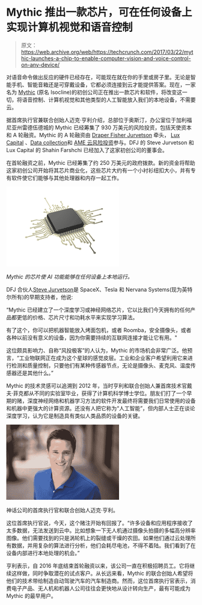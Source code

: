 # Mythic 推出一款芯片，可在任何设备上实现计算机视觉和语音控制

> 原文：<https://web.archive.org/web/https://techcrunch.com/2017/03/22/mythic-launches-a-chip-to-enable-computer-vision-and-voice-control-on-any-device/>

对语音命令做出反应的硬件已经存在，可能现在就在你的手里或房子里。无论是智能手机、智能音箱还是可穿戴设备，它都必须连接到云才能提供答案。现在，一家名为 [Mythic](https://web.archive.org/web/20230130100805/http://www.isosemi.com/technology/) (原名 Isocline)的初创公司正在推出一款芯片和软件，将改变这一切，将语音控制、计算机视觉和其他类型的人工智能放入我们的本地设备，不需要云。

据首席执行官兼联合创始人迈克·亨利介绍，总部位于奥斯汀，办公室位于加利福尼亚州雷德伍德城的 Mythic 已经筹集了 930 万美元的风险投资，包括天使资本和 A 轮融资。Mythic 的 A 轮融资由 [Draper Fisher Jurvetson](https://web.archive.org/web/20230130100805/https://dfj.com/) 牵头， [Lux Capital](https://web.archive.org/web/20230130100805/http://www.luxcapital.com/) 、[Data collection](https://web.archive.org/web/20230130100805/http://dcvc.com/)和 [AME 云风险投资](https://web.archive.org/web/20230130100805/http://amecloudventures.com/)参与。DFJ 的 Steve Jurvetson 和 Lux Capital 的 Shahin Farshchi 已经加入了这家初创公司的董事会。

在首轮融资之前，Mythic 已经筹集了约 250 万美元的政府拨款。新的资金将帮助这家初创公司开始将其芯片商业化，这些芯片大约有一个小衬衫纽扣大小，并有专有软件使它们能够与其他处理器和内存一起工作。

![](img/6646281825a24114e339596255cc740c.png)

*Mythic 的芯片使 AI 功能能够在任何设备上本地运行。*

DFJ 合伙人[Steve Jurvetson](https://web.archive.org/web/20230130100805/https://techcrunch.com/2015/09/28/brainiac-steve-juvertson-on-dfj-elon-musk-and-the-growing-divide-between-rich-and-poor/)是 SpaceX、Tesla 和 Nervana Systems(现为英特尔所有)的早期支持者，他说:

“Mythic 已经建立了一个深度学习或神经网络芯片，它以比我们今天拥有的任何产品都更低的价格、芯片尺寸和功耗水平来实现学习算法。

有了这个，你可以把机器智能放入烤面包机，或者 Roomba，安全摄像头，或者各种以前没有意义的设备，因为你需要持续的互联网连接才能让它有用。"

这位颇具影响力、自称“风投极客”的人认为，Mythic 的市场机会非常广泛。他预言，“工业物联网正在成为这个星球的感觉皮层。工业和企业客户希望利用它来进行检测和质量控制，只要他们有某种传感器节点，无论是摄像头、麦克风、温度传感器还是其他什么。”

Mythic 的技术灵感可以追溯到 2012 年，当时亨利和联合创始人兼首席技术官戴夫·菲克都从不同的实验室毕业，获得了计算机科学博士学位。朋友们打了一个早期的赌，深度神经网络和机器学习方法的软件开发最终将需要我们日常使用的设备和机器中更强大的计算资源。还没有人把它称为“人工智能”，但内部人士正在谈论深度学习，认为它是制造具有类似人类品质的设备的关键。

![](img/22511d717c798b2f037b0b53c627b4ae.png)

神话公司的首席执行官和联合创始人迈克·亨利。

这位首席执行官说，今天，这个赌注开始有回报了。“许多设备和应用程序接收了太多数据，无法发送到云中。比如想象一下无人机通过摄像头拍摄的多幅高分辨率图像。他们需要找到的只是涡轮机上的裂缝或干燥的农田。如果他们通过云处理所有数据，并用复杂的算法进行分析，他们会耗尽电池，不得不着陆。我们看到了在设备内部进行本地处理的机会。”

亨利表示，自 2016 年底结束首轮融资以来，该公司一直在积极招聘员工。它将继续这样做，同时争取潜在的试点客户。从长远来看，Mythic 的联合创始人希望将他们的技术带给制造自动驾驶汽车的汽车制造商。然而，这位首席执行官表示，消费电子产品、无人机和机器人公司往往会更快地从设计转向生产，最有可能成为 Mythic 的最早用户。